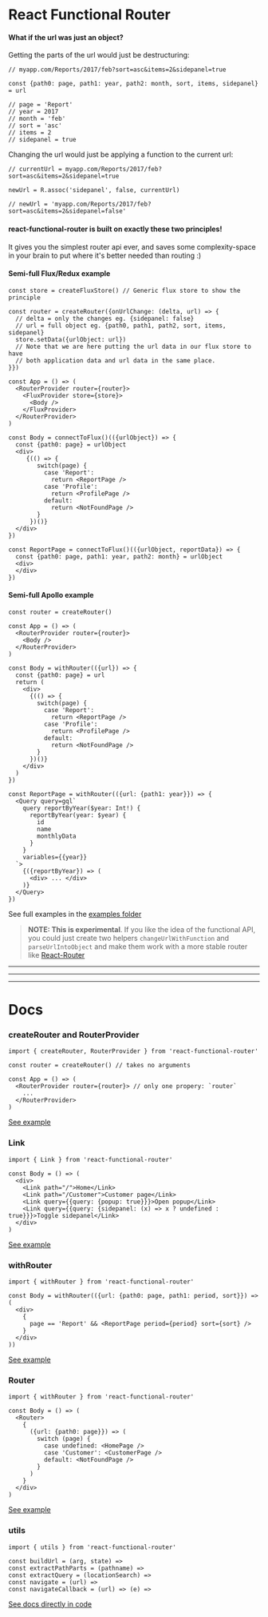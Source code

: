 # React Functional Router

#### What if the url was just an object?

Getting the parts of the url would just be destructuring:
```
// myapp.com/Reports/2017/feb?sort=asc&items=2&sidepanel=true

const {path0: page, path1: year, path2: month, sort, items, sidepanel} = url

// page = 'Report'
// year = 2017
// month = 'feb'
// sort = 'asc'
// items = 2
// sidepanel = true
```

Changing the url would just be applying a function to the current url:
 
```
// currentUrl = myapp.com/Reports/2017/feb?sort=asc&items=2&sidepanel=true

newUrl = R.assoc('sidepanel', false, currentUrl)

// newUrl = 'myapp.com/Reports/2017/feb?sort=asc&items=2&sidepanel=false'
```

#### react-functional-router is built on exactly these two principles!

It gives you the simplest router api ever, and saves some complexity-space in your brain to put where it's better needed than routing :)


#### Semi-full Flux/Redux example

```
const store = createFluxStore() // Generic flux store to show the principle

const router = createRouter({onUrlChange: (delta, url) => {
  // delta = only the changes eg. {sidepanel: false}
  // url = full object eg. {path0, path1, path2, sort, items, sidepanel}
  store.setData({urlObject: url})
  // Note that we are here putting the url data in our flux store to have
  // both application data and url data in the same place.
}})

const App = () => (
  <RouterProvider router={router}>
    <FluxProvider store={store}>
      <Body />
    </FluxProvider>
  </RouterProvider>
)

const Body = connectToFlux()(({urlObject}) => {
  const {path0: page} = urlObject
  <div>
     {(() => {
        switch(page) {
          case 'Report':
            return <ReportPage />
          case 'Profile':
            return <ProfilePage />
          default:
            return <NotFoundPage />
        }
      })()}
  </div>
})

const ReportPage = connectToFlux()(({urlObject, reportData}) => {
  const {path0: page, path1: year, path2: month} = urlObject
  <div>
  </div>
})

```

#### Semi-full Apollo example

```
const router = createRouter()

const App = () => (
  <RouterProvider router={router}>
    <Body />
  </RouterProvider>
)

const Body = withRouter(({url}) => {
  const {path0: page} = url
  return (
    <div>
      {(() => {
        switch(page) {
          case 'Report':
            return <ReportPage />
          case 'Profile':
            return <ProfilePage />
          default:
            return <NotFoundPage />
        }
      })()}
    </div>
  )
})

const ReportPage = withRouter(({url: {path1: year}}) => {
  <Query query=gql`
    query reportByYear($year: Int!) {
      reportByYear(year: $year) {
        id
        name
        monthlyData
      }
    }
    variables={{year}}
  `>
    {({reportByYear}) => (
      <div> ... </div>
    )}
  </Query>
})

```



See full examples in the [examples folder](/examples)


> **NOTE: This is experimental**. If you like the idea of the functional API, you could just create two helpers `changeUrlWithFunction` and `parseUrlIntoObject` and make them work with a more stable router like [React-Router](https://reacttraining.com/react-router/)

---
---
---

# Docs


### createRouter and RouterProvider

```
import { createRouter, RouterProvider } from 'react-functional-router'

const router = createRouter() // takes no arguments

const App = () => (
  <RouterProvider router={router}> // only one propery: `router`
    ...
  </RouterProvider>
)
```
[See example](/examples/simple/src/ui/Body.coffee)


### Link

```
import { Link } from 'react-functional-router'

const Body = () => (
  <div>
    <Link path="/">Home</Link>
    <Link path="/Customer">Customer page</Link>
    <Link query={{query: {popup: true}}}>Open popup</Link>
    <Link query={{query: {sidepanel: (x) => x ? undefined : true}}}>Toggle sidepanel</Link>
  </div>
)
```

[See example](/examples/simple/src/ui/Body.coffee)

### withRouter
```
import { withRouter } from 'react-functional-router'

const Body = withRouter(({url: {path0: page, path1: period, sort}}) => (
  <div>
    {
      page == 'Report' && <ReportPage period={period} sort={sort} />
    }
  </div>
))
```

[See example](/examples/simple/src/ui/Body.coffee)

### Router
```
import { withRouter } from 'react-functional-router'

const Body = () => (
  <Router>
    {
      ({url: {path0: page}}) => (
        switch (page) {
          case undefined: <HomePage />
          case 'Customer': <CustomerPage />
          default: <NotFoundPage />
        }
      )
    }
  </div>
)
```
[See example](/examples/simple/src/ui/Body.coffee)

### utils
```
import { utils } from 'react-functional-router'

const buildUrl = (arg, state) =>
const extractPathParts = (pathname) =>
const extractQuery = (locationSearch) =>
const navigate = (url) =>
const navigateCallback = (url) => (e) =>
```
[See docs directly in code](/src/utils.coffee)
